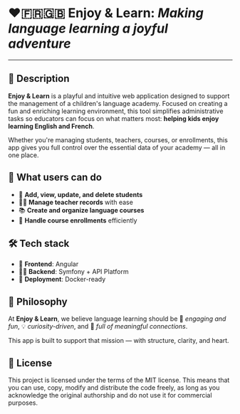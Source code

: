 # ❤️🇫🇷🇬🇧 Enjoy & Learn: *Making language learning a joyful adventure*

---

## 📖 Description

**Enjoy & Learn** is a playful and intuitive web application designed to support the management of a children's language academy. Focused on creating a fun and enriching learning environment, this tool simplifies administrative tasks so educators can focus on what matters most: **helping kids enjoy learning English and French**.

Whether you're managing students, teachers, courses, or enrollments, this app gives you full control over the essential data of your academy — all in one place.

## 👥 What users can do

* 🧒 **Add, view, update, and delete students**
* 👩‍🏫 **Manage teacher records** with ease
* 📚 **Create and organize language courses**
* 📝 **Handle course enrollments** efficiently

## 🛠️ Tech stack

* 🎨 **Frontend**: Angular
* 🧑‍💻 **Backend**: Symfony + API Platform
* 🚀 **Deployment**: Docker-ready

## 🌟 Philosophy

At **Enjoy & Learn**, we believe language learning should be
🎵 *engaging and fun*,
💡 *curiosity-driven*, and
🌱 *full of meaningful connections*.

This app is built to support that mission — with structure, clarity, and heart.

## 📄 License

This project is licensed under the terms of the MIT license. This means that you can use, copy, modify and distribute the code freely, as long as you acknowledge the original authorship and do not use it for commercial purposes.
